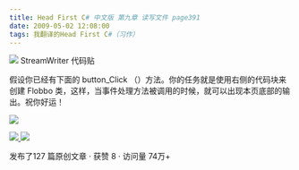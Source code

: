 ```yaml
---
title: Head First C# 中文版 第九章 读写文件 page391
date: 2009-05-02 12:08:00
tags: 我翻译的Head First C#（习作）
---
```

![](https://p-blog.csdn.net/images/p_blog_csdn_net/cuipengfei1/EntryImages/20090502/2009-05-02_11-59-07.jpg) StreamWriter  代码贴

  

假设你已经有下面的  button_Click  （）方法。你的任务就是使用右侧的代码块来创建  Flobbo
类，这样，当事件处理方法被调用的时候，就可以出现本页底部的输出。祝你好运！

  

![](https://p-blog.csdn.net/images/p_blog_csdn_net/cuipengfei1/EntryImages/20090502/2009-05-02_12-04-01.jpg)



[ ![](https://profile.csdnimg.cn/5/2/5/3_cuipengfei1)
![](https://g.csdnimg.cn/static/user-reg-year/1x/11.png)
](https://blog.csdn.net/cuipengfei1)



发布了127 篇原创文章  ·  获赞 8  ·  访问量 74万+


